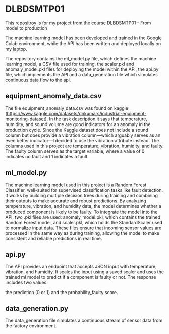 # DLBDSMTP01
This repositroy is for my project from the course DLBDSMTP01 - From model to production

The machine learning model has been developed and trained in the Google Colab environment, while the API has been written and deployed locally on my laptop.

The repository contains the ml_model.py file, which defines the machine learning model, a CSV file used for training, the scaler.pkl and anomaly_model.pkl files for deploying the model within the API, the api.py file, which implements the API and a data_generation file which simulates continuous data flow to the api.

## equipment_anomaly_data.csv
The file equipment_anomaly_data.csv was found on kaggle (https://www.kaggle.com/datasets/dnkumars/industrial-equipment-monitoring-dataset). 
In the task description it says that temperature, humidity, and sound volume are good indicators for an anomaly in the production cycle.
Since the Kaggle dataset does not include a sound column but does provide a vibration column—which arguably serves as an even better indicator—I decided to use the vibration attribute instead.
The columns used in this project are temperature, vibration, humidity, and faulty. The faulty column serves as the target variable, where a value of 0 indicates no fault and 1 indicates a fault.

## ml_model.py
The machine learning model used in this project is a Random Forest Classifier, well-suited for supervised classification tasks like fault detection. It works by building multiple decision trees during training and combining their outputs to make accurate and robust predictions. By analyzing temperature, vibration, and humidity data, the model determines whether a produced component is likely to be faulty.
To integrate the model into the API, two .pkl files are used: anomaly_model.pkl, which contains the trained Random Forest model, and scaler.pkl, which holds the StandardScaler used to normalize input data. These files ensure that incoming sensor values are processed in the same way as during training, allowing the model to make consistent and reliable predictions in real time.

## api.py 
The API provides an endpoint that accepts JSON input with temperature, vibration, and humidity. It scales the input using a saved scaler and uses the trained ml model to predict if a component is faulty or not. The response includes two values: 

the prediction (0 or 1) and the probability_faulty score.


## data_generation.py
The data_generation file simulates a continuous stream of sensor data from the factory environment.

